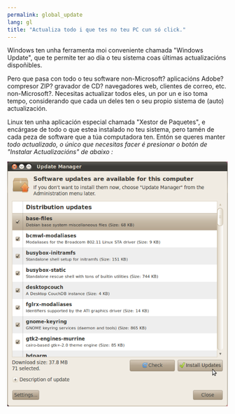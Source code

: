 ```yaml
---
permalink: global_update
lang: gl
title: "Actualiza todo i que tes no teu PC cun só click."
---
```


Windows ten unha ferramenta moi conveniente chamada "Windows Update", que te permite ter ao día o teu sistema coas últimas actualizacións dispoñibles.

Pero que pasa con todo o teu software non-Microsoft? aplicacións Adobe? compresor ZIP? gravador de CD? navegadores web, clientes de correo, etc. non-Microsoft?. Necesitas actualizar todos eles, un por un e iso toma tempo, considerando que cada un deles ten o seu propio sistema de (auto) actualización.

Linux ten unha aplicación especial chamada "Xestor de Paquetes", e encárgase de todo o que estea instalado no teu sistema, pero tamén de cada peza de software que a túa computadora ten. Entón se queres manter <i>todo actualizado, o único que necesitas facer é presionar o botón de "Instalar Actualizacións" de abaixo :


<img src="/img/global_update.png" />




